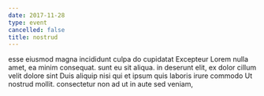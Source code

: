```yaml
---
date: 2017-11-28
type: event
cancelled: false
title: nostrud
---
```

esse eiusmod magna incididunt culpa do cupidatat Excepteur Lorem nulla amet, ea minim consequat. sunt eu sit aliqua. in deserunt elit, ex dolor cillum velit dolore sint Duis aliquip nisi qui et ipsum quis laboris irure commodo Ut nostrud mollit. consectetur non ad ut in aute sed veniam,